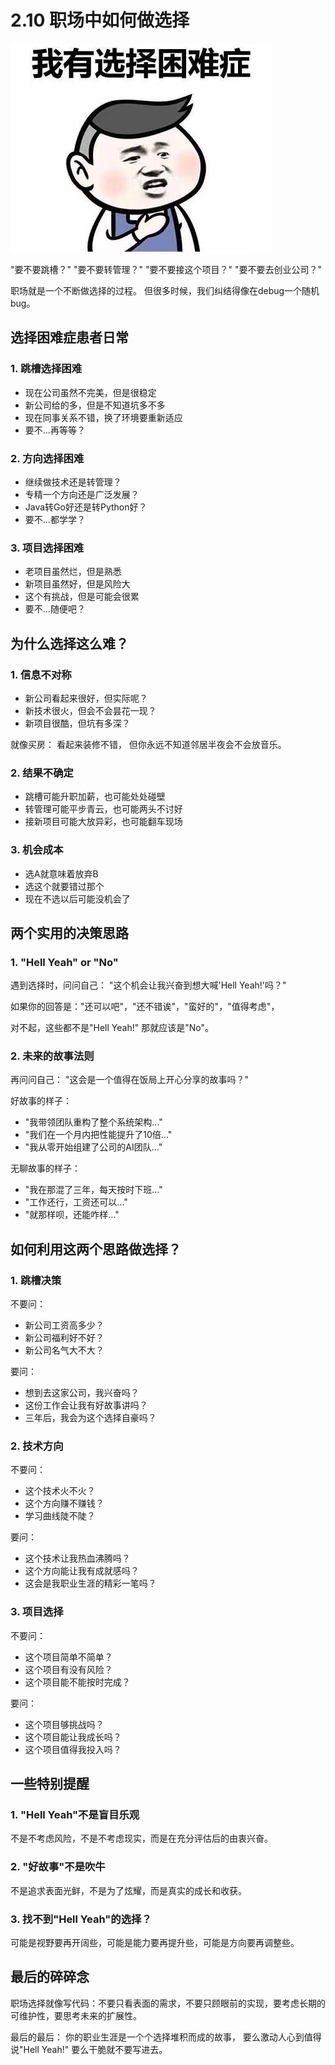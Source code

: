# 2.10 职场中如何做选择

![职场选择](../assets/images/chapter2/career-choice.jpg)

"要不要跳槽？"
"要不要转管理？"
"要不要接这个项目？"
"要不要去创业公司？"

职场就是一个不断做选择的过程。
但很多时候，我们纠结得像在debug一个随机bug。

## 选择困难症患者日常

### 1. 跳槽选择困难
- 现在公司虽然不完美，但是很稳定
- 新公司给的多，但是不知道坑多不多
- 现在同事关系不错，换了环境要重新适应
- 要不...再等等？

### 2. 方向选择困难
- 继续做技术还是转管理？
- 专精一个方向还是广泛发展？
- Java转Go好还是转Python好？
- 要不...都学学？

### 3. 项目选择困难
- 老项目虽然烂，但是熟悉
- 新项目虽然好，但是风险大
- 这个有挑战，但是可能会很累
- 要不...随便吧？

## 为什么选择这么难？

### 1. 信息不对称
- 新公司看起来很好，但实际呢？
- 新技术很火，但会不会昙花一现？
- 新项目很酷，但坑有多深？

就像买房：
看起来装修不错，
但你永远不知道邻居半夜会不会放音乐。

### 2. 结果不确定
- 跳槽可能升职加薪，也可能处处碰壁
- 转管理可能平步青云，也可能两头不讨好
- 接新项目可能大放异彩，也可能翻车现场

### 3. 机会成本
- 选A就意味着放弃B
- 选这个就要错过那个
- 现在不选以后可能没机会了

## 两个实用的决策思路

### 1. "Hell Yeah" or "No"
遇到选择时，问问自己：
"这个机会让我兴奋到想大喊'Hell Yeah!'吗？"

如果你的回答是："还可以吧"，"还不错诶"，"蛮好的"，"值得考虑"，

对不起，这些都不是"Hell Yeah!"
那就应该是"No"。

### 2. 未来的故事法则
再问问自己：
"这会是一个值得在饭局上开心分享的故事吗？"

好故事的样子：
- "我带领团队重构了整个系统架构..."
- "我们在一个月内把性能提升了10倍..."
- "我从零开始组建了公司的AI团队..."

无聊故事的样子：
- "我在那混了三年，每天按时下班..."
- "工作还行，工资还可以..."
- "就那样呗，还能咋样..."

## 如何利用这两个思路做选择？

### 1. 跳槽决策
不要问：
- 新公司工资高多少？
- 新公司福利好不好？
- 新公司名气大不大？

要问：
- 想到去这家公司，我兴奋吗？
- 这份工作会让我有好故事讲吗？
- 三年后，我会为这个选择自豪吗？

### 2. 技术方向
不要问：
- 这个技术火不火？
- 这个方向赚不赚钱？
- 学习曲线陡不陡？

要问：
- 这个技术让我热血沸腾吗？
- 这个方向能让我有成就感吗？
- 这会是我职业生涯的精彩一笔吗？

### 3. 项目选择
不要问：
- 这个项目简单不简单？
- 这个项目有没有风险？
- 这个项目能不能按时完成？

要问：
- 这个项目够挑战吗？
- 这个项目能让我成长吗？
- 这个项目值得我投入吗？

## 一些特别提醒

### 1. "Hell Yeah"不是盲目乐观
不是不考虑风险，不是不考虑现实，而是在充分评估后的由衷兴奋。

### 2. "好故事"不是吹牛
不是追求表面光鲜，不是为了炫耀，而是真实的成长和收获。

### 3. 找不到"Hell Yeah"的选择？
可能是视野要再开阔些，可能是能力要再提升些，可能是方向要再调整些。

## 最后的碎碎念

职场选择就像写代码：不要只看表面的需求，不要只顾眼前的实现，要考虑长期的可维护性，要思考未来的扩展性。

最后的最后：
你的职业生涯是一个个选择堆积而成的故事，
要么激动人心到值得说"Hell Yeah!"
要么干脆就不要写进去。
 